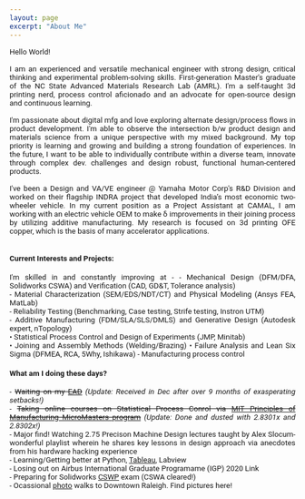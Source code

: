 ```yaml
---
layout: page
excerpt: "About Me"
---
```

<!---(font-family: "San Francisco", "Roboto", "Segoe UI";)--> 



<div style="text-align: justify"> 
<span style="font-family:San Francisco, Roboto, Segoe UI; font-size:10pt;">
Hello World! 
<br />  <br />
I am an experienced and versatile mechanical engineer with strong design, critical thinking and experimental problem-solving skills. First-generation Master's graduate of the NC State Advanced Materials Research Lab (AMRL). I'm a self-taught 3d printing nerd, process control aficionado and an advocate for open-source design and continuous learning.
<br /> <br />  
I'm passionate about digital mfg and love exploring alternate design/process flows in product development. I'm able to observe the intersection b/w product design and materials science from a unique perspective with my mixed background. My top priority is learning and growing and building a strong foundation of experiences. In the future, I want to be able to individually contribute within a diverse team, innovate through complex dev. challenges and design robust, functional human-centered products.
<br /> <br />  
I've been a Design and VA/VE engineer @ Yamaha Motor Corp's R&D Division and worked on their flagship INDRA project that developed India’s most economic two-wheeler vehicle. In my current position as a Project Assistant at CAMAL, I am working with an electric vehicle OEM to make δ improvements in their joining process by utilizing additive manufacturing. My research is focused on 3d printing OFE copper, which is the basis of many accelerator applications. 
<br /> <br />

<h4>Current Interests and Projects:</h4> 
I'm skilled in and constantly improving at -
- Mechanical Design (DFM/DFA, Solidworks CSWA) and Verification (CAD, GD&T, Tolerance analysis) <br />
- Material Characterization (SEM/EDS/NDT/CT) and Physical Modeling (Ansys FEA, MatLab)<br />
- Reliability Testing (Benchmarking, Case testing, Strife testing, Instron UTM)<br />
- Additive Manufacturing (FDM/SLA/SLS/DMLS) and Generative Design (Autodesk expert, nTopology) <br/>
• Statistical Process Control and Design of Experiments (JMP, Minitab)<br/>
• Joining and Assembly Methods (Welding/Brazing)
• Failure Analysis and Lean Six Sigma (DFMEA, RCA, 5Why, Ishikawa)
- Manufacturing process control

<h4>What am I doing these days?  </h4>
- <s>Waiting on my <a href="https://www.uscis.gov/greencard/employment-authorization-document">EAD</a></s><i> (Update: Received in Dec after over 9 months of exasperating setbacks!)</i><br/>
- <s>Taking online courses on Statistical Process Conrol via <a href="https://micromasters.mit.edu/pom/"> MIT Principles of Manufacturing MicroMasters program</a></s><i> (Update: Done and dusted with 2.8301x  and 2.8302x!)</i><br />
- Major find! Watching 2.75 Precison Machine Design lectures taught by Alex Slocum- wonderful playlist wherein he shares key lessons in design approach via anecdotes from his hardware hacking experience <br />
- Learning/Getting better at Python, <a href="https://public.tableau.com/profile/ayush7404#!/">Tableau</a>, Labview <br />
- Losing out on Airbus International Graduate Programame (IGP) 2020 <ahref="https://www.airbus.com/careers/students-graduates/international-graduate-programme.html">Link</a><br/>
 - Preparing for Solidworks <a href="https://www.solidworks.com/sw/support/797_ENU_HTML.htm">CSWP</a> exam (CSWA cleared!)<br />
- Ocassional <a href="https://www.instagram.com/in_n_arnd_state/">photo</a> walks to Downtown Raleigh. Find pictures here!<br />



<br/>
</span> 





<!---Comment (Archive)

Welcome to my page! I'm a mechanical engineering graduate (MSME) who loves building transferable, adaptable skills. Strong academic/research background with 4+ years of hands-on experience executing projects & solving complex, multidisciplinary research challenges with diverse teams. Overseas projects experience (ASEAN countries) and demonstrated success with manufacturing design, quality control & product development as part of Yamaha’s flagship INDRA project. 

I'm currently a postgraduate research scholar at The Center for Additive Manufacturing and Logistics (CAMAL) at NC State and my current research meets at the interface of materials engineering and additive manufacturing. My work involves process and material development for powder-bed fusion processes in additive manufacturing. 

Current Interests and Projects:</h4> 
- Mechanical behaviour of materials <br />
- Additive manufacturing: Process development, DfAM, Generative design <br />
- Design for manufacturing <br />
- Manufacturing process control

<h4>What am I doing these days?  </h4>
- <s>Waiting on my <a href="https://www.uscis.gov/greencard/employment-authorization-document">EAD</a></s><i> (Update: Received in Dec after over 9 months of exasperating setbacks!)</i><br/>
- <s>Taking online courses on Statistical Process Conrol via <a href="https://micromasters.mit.edu/pom/"> MIT Principles of Manufacturing MicroMasters program</a></s><i> (Update: Done and dusted with 2.8301x  and 2.8302x!)</i><br />
- Major find! Watching 2.75 Precison Machine Design lectures taught by Alex Slocum- wonderful playlist wherein he shares key lessons in design approach via anecdotes from his hardware hacking experience <br />
- Learning/Getting better at Python, <a href="https://public.tableau.com/profile/ayush7404#!/">Tableau</a>, Labview <br />
- Working on creating a projects portfolio <br />
- Preparing for Solidworks <a href="https://www.solidworks.com/sw/support/797_ENU_HTML.htm">CSWP</a> exam (CSWA cleared!)<br />
- Ocassional <a href="https://www.instagram.com/in_n_arnd_state/">photo</a> walks to Downtown Raleigh<br />


-->

